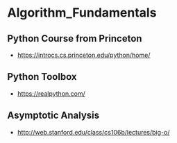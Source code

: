 # Algorithm_Fundamentals

## Python Course from Princeton
* https://introcs.cs.princeton.edu/python/home/

## Python Toolbox
* https://realpython.com/

## Asymptotic Analysis
* http://web.stanford.edu/class/cs106b/lectures/big-o/
